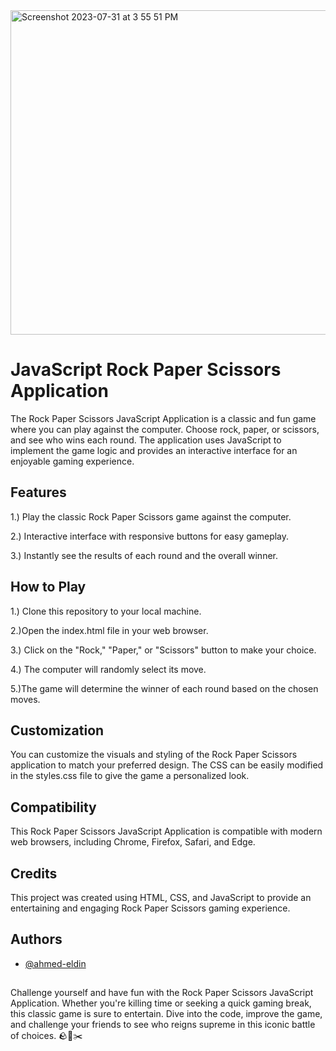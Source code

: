 
<img width="519" alt="Screenshot 2023-07-31 at 3 55 51 PM" src="https://github.com/ahmed-eldin/final-rock-paper-scissors/assets/111728755/29700525-f755-4304-9238-5dc979c4669d">

# JavaScript Rock Paper Scissors Application

The Rock Paper Scissors JavaScript Application is a classic and fun game where you can play against the computer. Choose rock, paper, or scissors, and see who wins each round. The application uses JavaScript to implement the game logic and provides an interactive interface for an enjoyable gaming experience.

## Features

1.) Play the classic Rock Paper Scissors game against the computer.

2.) Interactive interface with responsive buttons for easy gameplay.

3.) Instantly see the results of each round and the overall winner.
## How to Play

1.) Clone this repository to your local machine.

2.)Open the index.html file in your web browser.

3.) Click on the "Rock," "Paper," or "Scissors" button to make your choice.

4.) The computer will randomly select its move.

5.)The game will determine the winner of each round based on the chosen moves.
## Customization

You can customize the visuals and styling of the Rock Paper Scissors application to match your preferred design. The CSS can be easily modified in the styles.css file to give the game a personalized look.
## Compatibility

This Rock Paper Scissors JavaScript Application is compatible with modern web browsers, including Chrome, Firefox, Safari, and Edge.
## Credits

This project was created using HTML, CSS, and JavaScript to provide an entertaining and engaging Rock Paper Scissors gaming experience.
## Authors

- [@ahmed-eldin](https://www.github.com/ahmed-eldin)

##  

Challenge yourself and have fun with the Rock Paper Scissors JavaScript Application. Whether you're killing time or seeking a quick gaming break, this classic game is sure to entertain. Dive into the code, improve the game, and challenge your friends to see who reigns supreme in this iconic battle of choices. 🪨📄✂️
